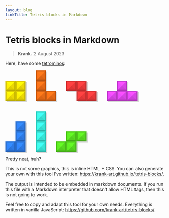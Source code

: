 ```yaml
---
layout: blog
linkTitle: Tetris blocks in Markdown
---
```


# Tetris blocks in Markdown
> **Krank.** 2 August 2023

Here, have some [tetrominos](https://en.wikipedia.org/wiki/Tetromino):

<div style="margin: 1em auto;"><div style="display: flex;"><div style="display: inline-block; background-color: #f26f18; width: 32px; height: 32px; border-width: 4px; border-style: solid; border-color: #d96315 #c15813 #b55312 #cd5e14; box-sizing: border-box; box-shadow: rgba(0, 0, 0, 0.15) 4px 4px 0px; margin-left: 96px;"><span style="display: inline-block; width: 24px; height: 24px; border-width: 12px; border-style: solid; border-color: #ff7a1a #e56916 #d96315 #fe7419; box-sizing: border-box;"></span></div></div><div style="display: flex;"><div style="display: inline-block; background-color: #f9e504; width: 32px; height: 32px; border-width: 4px; border-style: solid; border-color: #e0ce03 #c7b703 #baab03 #d3c203; box-sizing: border-box; box-shadow: rgba(0, 0, 0, 0.15) 4px 4px 0px;"><span style="display: inline-block; width: 24px; height: 24px; border-width: 12px; border-style: solid; border-color: #fffb04 #ecd903 #e0ce03 #fff004; box-sizing: border-box;"></span></div><div style="display: inline-block; background-color: #f9e504; width: 32px; height: 32px; border-width: 4px; border-style: solid; border-color: #e0ce03 #c7b703 #baab03 #d3c203; box-sizing: border-box; box-shadow: rgba(0, 0, 0, 0.15) 4px 4px 0px;"><span style="display: inline-block; width: 24px; height: 24px; border-width: 12px; border-style: solid; border-color: #fffb04 #ecd903 #e0ce03 #fff004; box-sizing: border-box;"></span></div><div style="display: inline-block; background-color: #f26f18; width: 32px; height: 32px; border-width: 4px; border-style: solid; border-color: #d96315 #c15813 #b55312 #cd5e14; box-sizing: border-box; box-shadow: rgba(0, 0, 0, 0.15) 4px 4px 0px; margin-left: 32px;"><span style="display: inline-block; width: 24px; height: 24px; border-width: 12px; border-style: solid; border-color: #ff7a1a #e56916 #d96315 #fe7419; box-sizing: border-box;"></span></div><div style="display: inline-block; background-color: #f73d3d; width: 32px; height: 32px; border-width: 4px; border-style: solid; border-color: #de3636 #c53030 #b92d2d #d13333; box-sizing: border-box; box-shadow: rgba(0, 0, 0, 0.15) 4px 4px 0px; margin-left: 64px;"><span style="display: inline-block; width: 24px; height: 24px; border-width: 12px; border-style: solid; border-color: #ff4343 #ea3939 #de3636 #ff4040; box-sizing: border-box;"></span></div><div style="display: inline-block; background-color: #f73d3d; width: 32px; height: 32px; border-width: 4px; border-style: solid; border-color: #de3636 #c53030 #b92d2d #d13333; box-sizing: border-box; box-shadow: rgba(0, 0, 0, 0.15) 4px 4px 0px;"><span style="display: inline-block; width: 24px; height: 24px; border-width: 12px; border-style: solid; border-color: #ff4343 #ea3939 #de3636 #ff4040; box-sizing: border-box;"></span></div><div style="display: inline-block; background-color: #e448f2; width: 32px; height: 32px; border-width: 4px; border-style: solid; border-color: #cd40d9 #b639c1 #ab36b5 #c13dcd; box-sizing: border-box; box-shadow: rgba(0, 0, 0, 0.15) 4px 4px 0px; margin-left: 96px;"><span style="display: inline-block; width: 24px; height: 24px; border-width: 12px; border-style: solid; border-color: #fa4fff #d844e5 #cd40d9 #ef4bfe; box-sizing: border-box;"></span></div></div><div style="display: flex;"><div style="display: inline-block; background-color: #f9e504; width: 32px; height: 32px; border-width: 4px; border-style: solid; border-color: #e0ce03 #c7b703 #baab03 #d3c203; box-sizing: border-box; box-shadow: rgba(0, 0, 0, 0.15) 4px 4px 0px;"><span style="display: inline-block; width: 24px; height: 24px; border-width: 12px; border-style: solid; border-color: #fffb04 #ecd903 #e0ce03 #fff004; box-sizing: border-box;"></span></div><div style="display: inline-block; background-color: #f9e504; width: 32px; height: 32px; border-width: 4px; border-style: solid; border-color: #e0ce03 #c7b703 #baab03 #d3c203; box-sizing: border-box; box-shadow: rgba(0, 0, 0, 0.15) 4px 4px 0px;"><span style="display: inline-block; width: 24px; height: 24px; border-width: 12px; border-style: solid; border-color: #fffb04 #ecd903 #e0ce03 #fff004; box-sizing: border-box;"></span></div><div style="display: inline-block; background-color: #f26f18; width: 32px; height: 32px; border-width: 4px; border-style: solid; border-color: #d96315 #c15813 #b55312 #cd5e14; box-sizing: border-box; box-shadow: rgba(0, 0, 0, 0.15) 4px 4px 0px; margin-left: 32px;"><span style="display: inline-block; width: 24px; height: 24px; border-width: 12px; border-style: solid; border-color: #ff7a1a #e56916 #d96315 #fe7419; box-sizing: border-box;"></span></div><div style="display: inline-block; background-color: #f26f18; width: 32px; height: 32px; border-width: 4px; border-style: solid; border-color: #d96315 #c15813 #b55312 #cd5e14; box-sizing: border-box; box-shadow: rgba(0, 0, 0, 0.15) 4px 4px 0px;"><span style="display: inline-block; width: 24px; height: 24px; border-width: 12px; border-style: solid; border-color: #ff7a1a #e56916 #d96315 #fe7419; box-sizing: border-box;"></span></div><div style="display: inline-block; background-color: #f73d3d; width: 32px; height: 32px; border-width: 4px; border-style: solid; border-color: #de3636 #c53030 #b92d2d #d13333; box-sizing: border-box; box-shadow: rgba(0, 0, 0, 0.15) 4px 4px 0px; margin-left: 64px;"><span style="display: inline-block; width: 24px; height: 24px; border-width: 12px; border-style: solid; border-color: #ff4343 #ea3939 #de3636 #ff4040; box-sizing: border-box;"></span></div><div style="display: inline-block; background-color: #f73d3d; width: 32px; height: 32px; border-width: 4px; border-style: solid; border-color: #de3636 #c53030 #b92d2d #d13333; box-sizing: border-box; box-shadow: rgba(0, 0, 0, 0.15) 4px 4px 0px;"><span style="display: inline-block; width: 24px; height: 24px; border-width: 12px; border-style: solid; border-color: #ff4343 #ea3939 #de3636 #ff4040; box-sizing: border-box;"></span></div><div style="display: inline-block; background-color: #e448f2; width: 32px; height: 32px; border-width: 4px; border-style: solid; border-color: #cd40d9 #b639c1 #ab36b5 #c13dcd; box-sizing: border-box; box-shadow: rgba(0, 0, 0, 0.15) 4px 4px 0px; margin-left: 32px;"><span style="display: inline-block; width: 24px; height: 24px; border-width: 12px; border-style: solid; border-color: #fa4fff #d844e5 #cd40d9 #ef4bfe; box-sizing: border-box;"></span></div><div style="display: inline-block; background-color: #e448f2; width: 32px; height: 32px; border-width: 4px; border-style: solid; border-color: #cd40d9 #b639c1 #ab36b5 #c13dcd; box-sizing: border-box; box-shadow: rgba(0, 0, 0, 0.15) 4px 4px 0px;"><span style="display: inline-block; width: 24px; height: 24px; border-width: 12px; border-style: solid; border-color: #fa4fff #d844e5 #cd40d9 #ef4bfe; box-sizing: border-box;"></span></div><div style="display: inline-block; background-color: #e448f2; width: 32px; height: 32px; border-width: 4px; border-style: solid; border-color: #cd40d9 #b639c1 #ab36b5 #c13dcd; box-sizing: border-box; box-shadow: rgba(0, 0, 0, 0.15) 4px 4px 0px;"><span style="display: inline-block; width: 24px; height: 24px; border-width: 12px; border-style: solid; border-color: #fa4fff #d844e5 #cd40d9 #ef4bfe; box-sizing: border-box;"></span></div></div><div style="display: flex;"><div style="display: inline-block; width: 32px; height: 32px;"></div></div><div style="display: flex;"><div style="display: inline-block; background-color: #3cf2e3; width: 32px; height: 32px; border-width: 4px; border-style: solid; border-color: #36d9cc #30c1b5 #2db5aa #33cdc0; box-sizing: border-box; box-shadow: rgba(0, 0, 0, 0.15) 4px 4px 0px; margin-left: 96px;"><span style="display: inline-block; width: 24px; height: 24px; border-width: 12px; border-style: solid; border-color: #42fff9 #39e5d7 #36d9cc #3ffeee; box-sizing: border-box;"></span></div></div><div style="display: flex;"><div style="display: inline-block; background-color: #3081f2; width: 32px; height: 32px; border-width: 4px; border-style: solid; border-color: #2b74d9 #2667c1 #2460b5 #286dcd; box-sizing: border-box; box-shadow: rgba(0, 0, 0, 0.15) 4px 4px 0px; margin-left: 32px;"><span style="display: inline-block; width: 24px; height: 24px; border-width: 12px; border-style: solid; border-color: #348dff #2d7ae5 #2b74d9 #3287fe; box-sizing: border-box;"></span></div><div style="display: inline-block; background-color: #3cf2e3; width: 32px; height: 32px; border-width: 4px; border-style: solid; border-color: #36d9cc #30c1b5 #2db5aa #33cdc0; box-sizing: border-box; box-shadow: rgba(0, 0, 0, 0.15) 4px 4px 0px; margin-left: 32px;"><span style="display: inline-block; width: 24px; height: 24px; border-width: 12px; border-style: solid; border-color: #42fff9 #39e5d7 #36d9cc #3ffeee; box-sizing: border-box;"></span></div></div><div style="display: flex;"><div style="display: inline-block; background-color: #3081f2; width: 32px; height: 32px; border-width: 4px; border-style: solid; border-color: #2b74d9 #2667c1 #2460b5 #286dcd; box-sizing: border-box; box-shadow: rgba(0, 0, 0, 0.15) 4px 4px 0px; margin-left: 32px;"><span style="display: inline-block; width: 24px; height: 24px; border-width: 12px; border-style: solid; border-color: #348dff #2d7ae5 #2b74d9 #3287fe; box-sizing: border-box;"></span></div><div style="display: inline-block; background-color: #3cf2e3; width: 32px; height: 32px; border-width: 4px; border-style: solid; border-color: #36d9cc #30c1b5 #2db5aa #33cdc0; box-sizing: border-box; box-shadow: rgba(0, 0, 0, 0.15) 4px 4px 0px; margin-left: 32px;"><span style="display: inline-block; width: 24px; height: 24px; border-width: 12px; border-style: solid; border-color: #42fff9 #39e5d7 #36d9cc #3ffeee; box-sizing: border-box;"></span></div><div style="display: inline-block; background-color: #5ce522; width: 32px; height: 32px; border-width: 4px; border-style: solid; border-color: #52ce1e #49b71b #45ab19 #4ec21c; box-sizing: border-box; box-shadow: rgba(0, 0, 0, 0.15) 4px 4px 0px; margin-left: 64px;"><span style="display: inline-block; width: 24px; height: 24px; border-width: 12px; border-style: solid; border-color: #65fb25 #57d920 #52ce1e #60f023; box-sizing: border-box;"></span></div><div style="display: inline-block; background-color: #5ce522; width: 32px; height: 32px; border-width: 4px; border-style: solid; border-color: #52ce1e #49b71b #45ab19 #4ec21c; box-sizing: border-box; box-shadow: rgba(0, 0, 0, 0.15) 4px 4px 0px;"><span style="display: inline-block; width: 24px; height: 24px; border-width: 12px; border-style: solid; border-color: #65fb25 #57d920 #52ce1e #60f023; box-sizing: border-box;"></span></div></div><div style="display: flex;"><div style="display: inline-block; background-color: #3081f2; width: 32px; height: 32px; border-width: 4px; border-style: solid; border-color: #2b74d9 #2667c1 #2460b5 #286dcd; box-sizing: border-box; box-shadow: rgba(0, 0, 0, 0.15) 4px 4px 0px;"><span style="display: inline-block; width: 24px; height: 24px; border-width: 12px; border-style: solid; border-color: #348dff #2d7ae5 #2b74d9 #3287fe; box-sizing: border-box;"></span></div><div style="display: inline-block; background-color: #3081f2; width: 32px; height: 32px; border-width: 4px; border-style: solid; border-color: #2b74d9 #2667c1 #2460b5 #286dcd; box-sizing: border-box; box-shadow: rgba(0, 0, 0, 0.15) 4px 4px 0px;"><span style="display: inline-block; width: 24px; height: 24px; border-width: 12px; border-style: solid; border-color: #348dff #2d7ae5 #2b74d9 #3287fe; box-sizing: border-box;"></span></div><div style="display: inline-block; background-color: #3cf2e3; width: 32px; height: 32px; border-width: 4px; border-style: solid; border-color: #36d9cc #30c1b5 #2db5aa #33cdc0; box-sizing: border-box; box-shadow: rgba(0, 0, 0, 0.15) 4px 4px 0px; margin-left: 32px;"><span style="display: inline-block; width: 24px; height: 24px; border-width: 12px; border-style: solid; border-color: #42fff9 #39e5d7 #36d9cc #3ffeee; box-sizing: border-box;"></span></div><div style="display: inline-block; background-color: #5ce522; width: 32px; height: 32px; border-width: 4px; border-style: solid; border-color: #52ce1e #49b71b #45ab19 #4ec21c; box-sizing: border-box; box-shadow: rgba(0, 0, 0, 0.15) 4px 4px 0px; margin-left: 32px;"><span style="display: inline-block; width: 24px; height: 24px; border-width: 12px; border-style: solid; border-color: #65fb25 #57d920 #52ce1e #60f023; box-sizing: border-box;"></span></div><div style="display: inline-block; background-color: #5ce522; width: 32px; height: 32px; border-width: 4px; border-style: solid; border-color: #52ce1e #49b71b #45ab19 #4ec21c; box-sizing: border-box; box-shadow: rgba(0, 0, 0, 0.15) 4px 4px 0px;"><span style="display: inline-block; width: 24px; height: 24px; border-width: 12px; border-style: solid; border-color: #65fb25 #57d920 #52ce1e #60f023; box-sizing: border-box;"></span></div></div></div>

Pretty neat, huh?

This is not some graphics, this is inline HTML + CSS. You can also generate your own with this tool I've written: https://krank-art.github.io/tetris-blocks/.

The output is intended to be embedded in markdown documents. 
If you run this file with a Markdown interpreter that doesn't allow HTML tags, then this is not going to work.

Feel free to copy and adapt this tool for your own needs. Everything is written in vanilla JavaScript: https://github.com/krank-art/tetris-blocks/
